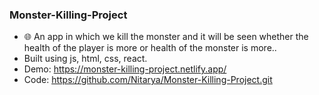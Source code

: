 
 ### Monster-Killing-Project
 - 🌐 An app in which we kill the monster and it will be seen whether the health of the player is more or health of the monster is more..
 -  Built using js, html, css, react.
 - Demo: https://monster-killing-project.netlify.app/
 - Code: https://github.com/Nitarya/Monster-Killing-Project.git
